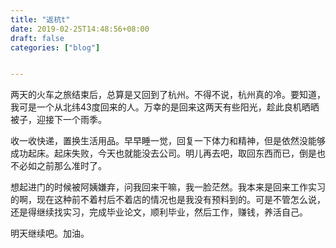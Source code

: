 ```yaml
---
title: "返杭t"
date: 2019-02-25T14:48:56+08:00
draft: false
categories: ["blog"]


---
```


两天的火车之旅结束后，总算是又回到了杭州。不得不说，杭州真的冷。要知道，我可是一个从北纬43度回来的人。万幸的是回来这两天有些阳光，趁此良机晒晒被子，迎接下一个雨季。

<!--more-->

收一收快递，置换生活用品。早早睡一觉，回复一下体力和精神，但是依然没能够成功起床。起床失败，今天也就能没去公司。明儿再去吧，取回东西而已，倒是也不必如之前那么准时了。

想起进门的时候被阿姨嫌弃，问我回来干嘛，我一脸茫然。我本来是回来工作实习的啊，现在这种前不着村后不着店的情况也是我没有预料到的。可是不管怎么说，还是得继续找实习，完成毕业论文，顺利毕业，然后工作，赚钱，养活自己。

明天继续吧。加油。

